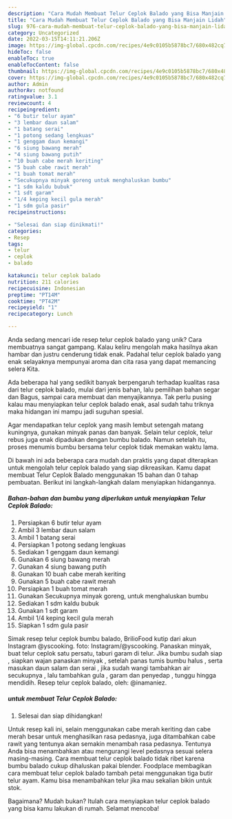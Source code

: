 ```yaml
---
description: "Cara Mudah Membuat Telur Ceplok Balado yang Bisa Manjain Lidah"
title: "Cara Mudah Membuat Telur Ceplok Balado yang Bisa Manjain Lidah"
slug: 976-cara-mudah-membuat-telur-ceplok-balado-yang-bisa-manjain-lidah
category: Uncategorized
date: 2022-03-15T14:11:21.206Z
image: https://img-global.cpcdn.com/recipes/4e9c0105b5878bc7/680x482cq70/telur-ceplok-balado-foto-resep-utama.jpg
hideToc: false
enableToc: true
enableTocContent: false
thumbnail: https://img-global.cpcdn.com/recipes/4e9c0105b5878bc7/680x482cq70/telur-ceplok-balado-foto-resep-utama.jpg
cover: https://img-global.cpcdn.com/recipes/4e9c0105b5878bc7/680x482cq70/telur-ceplok-balado-foto-resep-utama.jpg
author: Admin
authorAv: notfound
ratingvalue: 3.1
reviewcount: 4
recipeingredient:
- "6 butir telur ayam"
- "3 lembar daun salam"
- "1 batang serai"
- "1 potong sedang lengkuas"
- "1 genggam daun kemangi"
- "6 siung bawang merah"
- "4 siung bawang putih"
- "10 buah cabe merah keriting"
- "5 buah cabe rawit merah"
- "1 buah tomat merah"
- "Secukupnya minyak goreng untuk menghaluskan bumbu"
- "1 sdm kaldu bubuk"
- "1 sdt garam"
- "1/4 keping kecil gula merah"
- "1 sdm gula pasir"
recipeinstructions:

- "Selesai dan siap dinikmati!"
categories:
- Resep
tags:
- telur
- ceplok
- balado

katakunci: telur ceplok balado 
nutrition: 211 calories
recipecuisine: Indonesian
preptime: "PT14M"
cooktime: "PT42M"
recipeyield: "1"
recipecategory: Lunch

---
```





Anda sedang mencari ide resep telur ceplok balado yang unik? Cara membuatnya sangat gampang. Kalau keliru mengolah maka hasilnya akan hambar dan justru cenderung tidak enak. Padahal telur ceplok balado yang enak selayaknya mempunyai aroma dan cita rasa yang dapat memancing selera Kita.





Ada beberapa hal yang sedikit banyak berpengaruh terhadap kualitas rasa dari telur ceplok balado, mulai dari jenis bahan, lalu pemilihan bahan segar dan Bagus, sampai cara membuat dan menyajikannya. Tak perlu pusing kalau mau menyiapkan telur ceplok balado enak,      asal sudah tahu triknya maka hidangan ini mampu jadi suguhan spesial.














Agar mendapatkan telur ceplok yang masih lembut setengah matang kuningnya, gunakan minyak panas dan banyak. Selain telur ceplok, telur rebus juga enak dipadukan dengan bumbu balado. Namun setelah itu, proses menumis bumbu bersama telur ceplok tidak memakan waktu lama.






Di bawah ini ada beberapa cara mudah dan praktis yang dapat diterapkan untuk mengolah telur ceplok balado yang siap dikreasikan. Kamu dapat membuat Telur Ceplok Balado menggunakan 15 bahan dan 0 tahap pembuatan. Berikut ini langkah-langkah dalam menyiapkan hidangannya.

<!--inarticleads1-->

##### Bahan-bahan dan bumbu yang diperlukan untuk menyiapkan Telur Ceplok Balado:

1. Persiapkan 6 butir telur ayam
1. Ambil 3 lembar daun salam
1. Ambil 1 batang serai
1. Persiapkan 1 potong sedang lengkuas
1. Sediakan 1 genggam daun kemangi
1. Gunakan 6 siung bawang merah
1. Gunakan 4 siung bawang putih
1. Gunakan 10 buah cabe merah keriting
1. Gunakan 5 buah cabe rawit merah
1. Persiapkan 1 buah tomat merah
1. Gunakan Secukupnya minyak goreng, untuk menghaluskan bumbu
1. Sediakan 1 sdm kaldu bubuk
1. Gunakan 1 sdt garam
1. Ambil 1/4 keping kecil gula merah
1. Siapkan 1 sdm gula pasir


Simak resep telur ceplok bumbu balado, BrilioFood kutip dari akun Instagram @yscooking. foto: Instagram/@yscooking. Panaskan minyak, buat telur ceplok satu persatu, taburi garam di telur. Jika bumbu sudah siap , siapkan wajan panaskan minyak , setelah panas tumis bumbu halus , serta masukan daun salam dan serai , jika sudah wangi tambahkan air secukupnya , lalu tambahkan gula , garam dan penyedap , tunggu hingga mendidih. Resep telur ceplok balado, oleh: @inamaniez. 

<!--inarticleads2-->

#####  untuk membuat Telur Ceplok Balado:


1. Selesai dan siap dihidangkan!

Untuk resep kali ini, selain menggunakan cabe merah keriting dan cabe merah besar untuk menghasilkan rasa pedasnya, juga ditambahkan cabe rawit yang tentunya akan semakin menambah rasa pedasnya. Tentunya Anda bisa menambahkan atau mengurangi level pedasnya sesuai selera masing-masing. Cara membuat telur ceplok balado tidak ribet karena bumbu balado cukup dihaluskan pakai blender. Foodplace membagikan cara membuat telur ceplok balado tambah petai menggunakan tiga butir telur ayam. Kamu bisa menambahkan telur jika mau sekalian bikin untuk stok. 

Bagaimana? Mudah bukan? Itulah cara menyiapkan telur ceplok balado yang bisa kamu lakukan di rumah. Selamat mencoba!
